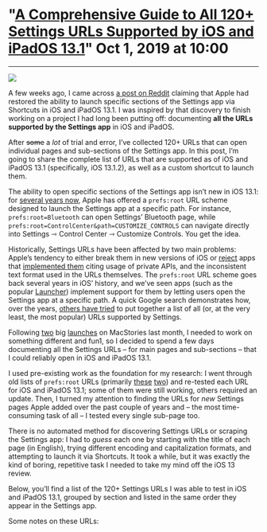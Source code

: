 # "[A Comprehensive Guide to All 120+ Settings URLs Supported by iOS and iPadOS 13.1](https://www.macstories.net/ios/a-comprehensive-guide-to-all-120-settings-urls-supported-by-ios-and-ipados-13-1/)" Oct 1, 2019 at 10:00
***
![](https://2672686a4cf38e8c2458-2712e00ea34e3076747650c92426bbb5.ssl.cf1.rackcdn.com/2019-10-01-14-16-44.png)

A few weeks ago, I came across [a post on Reddit](https://reddit.com/r/shortcuts/comments/d4fzyk/you_can_currently_open_specific_pages_in_the/) claiming that Apple had restored the ability to launch specific sections of the Settings app via Shortcuts in iOS and iPadOS 13.1. I was inspired by that discovery to finish working on a project I had long been putting off: documenting **all the URLs supported by the Settings app** in iOS and iPadOS.

After <del>some</del> a _lot_ of trial and error, I’ve collected 120+ URLs that can open individual pages and sub-sections of the Settings app. In this post, I’m going to share the complete list of URLs that are supported as of iOS and iPadOS 13.1 (specifically, iOS 13.1.2), as well as a custom shortcut to launch them.

The ability to open specific sections of the Settings app isn’t new in iOS 13.1: for [several years now](https://holgr.com/no-jailbreak-necessary-how-to-quickly-access-ios-settings-on-your-ipad-iphone-or-ipod/), Apple has offered a `prefs:root` URL scheme designed to launch the Settings app at a specific path. For instance, `prefs:root=Bluetooth` can open Settings’ Bluetooth page, while `prefs:root=ControlCenter&path=CUSTOMIZE_CONTROLS` can navigate directly into Settings ⇾ Control Center ⇾ Customize Controls. You get the idea.

Historically, Settings URLs have been affected by two main problems: Apple’s tendency to either break them in new versions of iOS or [reject](https://github.com/dpa99c/cordova-diagnostic-plugin/issues/262) apps that [implemented them](https://cromulentlabs.wordpress.com/2017/08/22/on-upcoming-changes-in-ios-11/) citing usage of private APIs, and the inconsistent text format used in the URLs themselves. The `prefs:root` URL scheme goes back several years in iOS’ history, and we’ve seen apps (such as the popular [Launcher](https://itunes.apple.com/us/app/id905099592?at=10l6nh&ct=ms_inline)) implement support for them by letting users open the Settings app at a specific path. A quick Google search demonstrates how, over the years, [others have tried](https://gist.github.com/deanlyoung/368e274945a6929e0ea77c4eca345560) to put together a list of all (or, at the very least, the most popular) URLs supported by Settings.

Following [two](https://www.macstories.net/stories/ios-and-ipados-13-the-macstories-review/) big [launches](https://www.macstories.net/news/introducing-macstories-shortcuts-icons-300-custom-home-screen-icons-for-your-shortcuts/) on MacStories last month, I needed to work on something different and fun1, so I decided to spend a few days documenting all the Settings URLs – for main pages and sub-sections – that I could reliably open in iOS and iPadOS 13.1.

I used pre-existing work as the foundation for my research: I went through old lists of `prefs:root` URLs (primarily [these](https://gist.github.com/deanlyoung/368e274945a6929e0ea77c4eca345560) [two](https://forums.macrumors.com/threads/manually-creating-settings-launchers-in-app-launching-apps.2037291/)) and re-tested each URL for iOS and iPadOS 13.1; some of them were still working, others required an update. Then, I turned my attention to finding the URLs for _new_ Settings pages Apple added over the past couple of years and – the most time-consuming task of all – I tested every single sub-page too.

There is no automated method for discovering Settings URLs or scraping the Settings app: I had to _guess_ each one by starting with the title of each page (in English), trying different encoding and capitalization formats, and attempting to launch it via Shortcuts. It took a while, but it was exactly the kind of boring, repetitive task I needed to take my mind off the iOS 13 review.

Below, you’ll find a list of the 120+ Settings URLs I was able to test in iOS and iPadOS 13.1, grouped by section and listed in the same order they appear in the Settings app.

Some notes on these URLs: